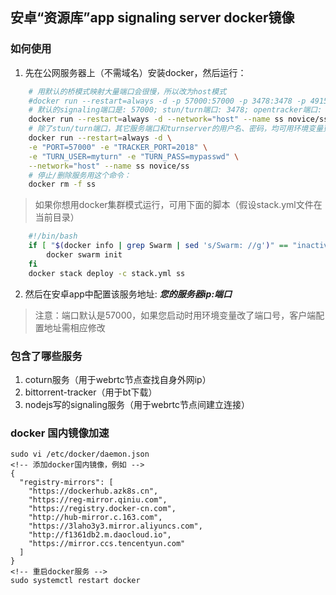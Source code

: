  
## 安卓“资源库”app signaling server docker镜像

### 如何使用
1. 先在公网服务器上（不需域名）安装docker，然后运行：  

```bash
    # 用默认的桥模式映射大量端口会很慢，所以改为host模式
    #docker run --restart=always -d -p 57000:57000 -p 3478:3478 -p 49152-65535:49152-65535/udp novice/ss
    # 默认的signaling端口是: 57000; stun/turn端口: 3478; opentracker端口: 2018
    docker run --restart=always -d --network="host" --name ss novice/ss
    # 除了stun/turn端口，其它服务端口和turnserver的用户名、密码，均可用环境变量更改，例如：
    docker run --restart=always -d \
    -e "PORT=57000" -e "TRACKER_PORT=2018" \
    -e "TURN_USER=myturn" -e "TURN_PASS=mypasswd" \
    --network="host" --name ss novice/ss
    # 停止/删除服务用这个命令：
    docker rm -f ss
```   
>如果你想用docker集群模式运行，可用下面的脚本（假设stack.yml文件在当前目录）  
```bash
    #!/bin/bash
    if [ "$(docker info | grep Swarm | sed 's/Swarm: //g')" == "inactive" ]; then
        docker swarm init
    fi
    docker stack deploy -c stack.yml ss
```
2. 然后在安卓app中配置该服务地址: ***您的服务器ip:端口***
> 注意：端口默认是57000，如果您启动时用环境变量改了端口号，客户端配置地址需相应修改

### 包含了哪些服务
1. coturn服务（用于webrtc节点查找自身外网ip）
2. bittorrent-tracker（用于bt下载）
3. nodejs写的signaling服务（用于webrtc节点间建立连接）

### docker 国内镜像加速
```
sudo vi /etc/docker/daemon.json
<!-- 添加docker国内镜像，例如 -->
{
  "registry-mirrors": [
    "https://dockerhub.azk8s.cn",
    "https://reg-mirror.qiniu.com",
    "https://registry.docker-cn.com",
    "http://hub-mirror.c.163.com",
    "https://3laho3y3.mirror.aliyuncs.com",
    "http://f1361db2.m.daocloud.io",
    "https://mirror.ccs.tencentyun.com"
  ]
}
<!-- 重启docker服务 -->
sudo systemctl restart docker
```